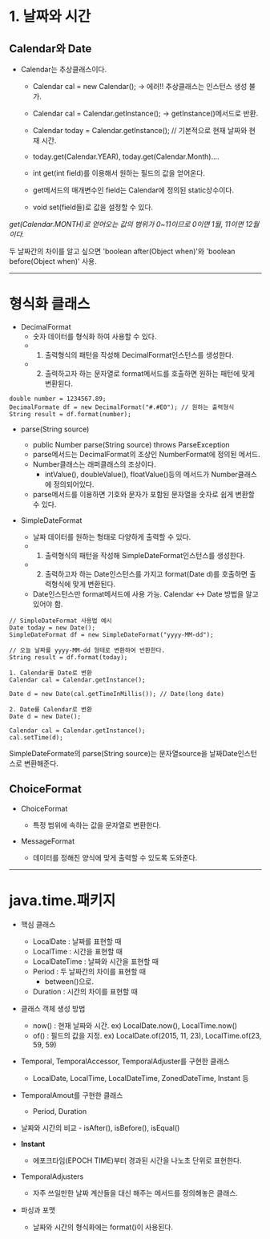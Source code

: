 # 1. 날짜와 시간

## Calendar와 Date

- Calendar는 추상클래스이다.
  - Calendar cal = new Calendar(); -> 에러!! 추상클래스는 인스턴스 생성 불가.
  - Calendar cal = Calendar.getInstance(); -> getInstance()메서드로 반환.

  - Calendar today = Calendar.getInstance(); // 기본적으로 현재 날짜와 현재 시간.
  - today.get(Calendar.YEAR), today.get(Calendar.Month)....
  - int get(int field)를 이용해서 원하는 필드의 값을 얻어온다.
  - get메서드의 매개변수인 field는 Calendar에 정의된 static상수이다.
  - void set(field들)로 값을 설정할 수 있다.

*get(Calendar.MONTH)로 얻어오는 값의 범위가 0~11이므로 0이면 1월, 11이면 12월이다.*
 
두 날짜간의 차이를 알고 싶으면 'boolean after(Object when)'와 'boolean before(Object when)' 사용.
****

# 형식화 클래스

- DecimalFormat
  - 숫자 데이터를 형식화 하여 사용할 수 있다.
  - 1. 출력형식의 패턴을 작성해 DecimalFormat인스턴스를 생성한다.
  - 2. 출력하고자 하는 문자열로 format메서드를 호출하면 원하는 패턴에 맞게 변환된다.
```agsl
double number = 1234567.89;
DecimalFormate df = new DecimalFormat("#.#E0"); // 원하는 출력형식
String result = df.format(number);
```

- parse(String source)
  - public Number parse(String source) throws ParseException
  - parse메서드는 DecimalFormat의 조상인 NumberFormat에 정의된 메서드.
  - Number클래스는 래퍼클래스의 조상이다. 
    - intValue(), doubleValue(), floatValue()등의 메서드가 Number클래스에 정의되어있다.
  - parse메서드를 이용하면 기호와 문자가 포함된 문자열을 숫자로 쉽게 변환할 수 있다.


- SimpleDateFormat
  - 날짜 데이터를 원하는 형태로 다양하게 출력할 수 있다.
  - 1. 출력형식의 패턴을 작성해 SimpleDateFormat인스턴스를 생성한다.
  - 2. 출력하고자 하는 Date인스턴스를 가지고 format(Date d)를 호출하면 출력형식에 맞게 변환된다.
  - Date인스턴스만 format메서드에 사용 가능. Calendar <-> Date 방법을 알고 있어야 함.
```agsl
// SimpleDateFormat 사용법 예시
Date today = new Date();
SimpleDateFormat df = new SimpleDateFormat("yyyy-MM-dd");

// 오늘 날짜를 yyyy-MM-dd 형태로 변환하여 반환한다.
String result = df.format(today);
```
```agsl
1. Calendar를 Date로 변환
Calendar cal = Calendar.getInstance();

Date d = new Date(cal.getTimeInMillis()); // Date(long date)

2. Date를 Calendar로 변환
Date d = new Date();

Calendar cal = Calendar.getInstance();
cal.setTime(d);
```
SimpleDateFormate의 parse(String source)는 문자열source을 날짜Date인스턴스로 변환해준다.


## ChoiceFormat

- ChoiceFormat
  - 특정 범위에 속하는 값을 문자열로 변환한다.
  
- MessageFormat
  - 데이터를 정해진 양식에 맞게 출력할 수 있도록 도와준다.

****

# java.time.패키지

- 핵심 클래스
  - LocalDate : 날짜를 표현할 때
  - LocalTime : 시간을 표현할 때
  - LocalDateTime : 날짜와 시간을 표현할 때
  - Period : 두 날짜간의 차이를 표현할 때
    - between()으로. 
  - Duration : 시간의 차이를 표현할 때

- 클래스 객체 생성 방법
  - now() : 현재 날짜와 시간. ex) LocalDate.now(), LocalTime.now()
  - of() : 필드의 값을 지정. ex) LocalDate.of(2015, 11, 23), LocalTime.of(23, 59, 59)
  
- Temporal, TemporalAccessor, TemporalAdjuster를 구현한 클래스 
  - LocalDate, LocalTime, LocalDateTime, ZonedDateTime, Instant 등
- TemporalAmout를 구현한 클래스 
  - Period, Duration

- 날짜와 시간의 비교 - isAfter(), isBefore(), isEqual()

- **Instant**
  - 에포크타임(EPOCH TIME)부터 경과된 시간을 나노초 단위로 표현한다.

- TemporalAdjusters
  - 자주 쓰일만한 날짜 계산들을 대신 해주는 메서드를 정의해놓은 클래스.

- 파싱과 포맷
  - 날짜와 시간의 형식화에는 format()이 사용된다. 